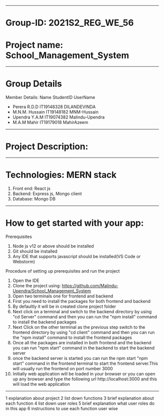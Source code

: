 -------------------------------------------------------------------------------------
# Group-ID: 2021S2_REG_WE_56
# Project name: School_Management_System
-------------------------------------------------------------------------------------
# Group Details
Member Details:
   Name            StudentID       UserName
* Perera R.D.D     IT19148328      DILANDEVINDA
* M.N.M. Hussain   IT19148182      MNM-Hussain
* Upendra Y.A.M    IT19074382      Malindu-Upendra
* M.A.M Mahir      IT19179018      MahirAzeem
--------------------------------------------------------------------------------------
# Project Description:


--------------------------------------------------------------------------------------
# Technologies: MERN stack
1. Front end: React js
2. Backend: Express js, Mongo client
3. Database: Mongo DB
--------------------------------------------------------------------------------------
# How to get started with your app:
Prerequisites
1. Node js v12 or above should be installed
2. Git should be installed
3. Any IDE that supports javascript should be installed(VS Code or Webstorm)

Procedure of setting up prerequisites and run the project
1. Open the IDE
2. Clone the project using: https://github.com/Malindu-Upendra/School_Management_System
3. Open two terminals one for frontend and backend
4. First you need to install the packages for both frontend and backend
5. By defaultly it will be in created clone project folder
6. Next click on a terminal and switch to the backend directory by using "cd Server" command and then you can run the "npm install" command to install the backend packages
7. Next Click on the other terminal as the previous step switch to the frontend directory by using "cd client" command and then you can run the "npm install" command to install the frontend packages
8. Once all the packages are installed in both frontend and the backend you can run "npm start" command in the backend to start the backend server
9. once the backend server is started you can run the npm start "npm start" command in the frontend terminal to start the frontend server.This will usually run the frontend on port number 3000
10. Initially web application will be loaded in your browser or you can open up any browser and type the following url http://localhost:3000 and this will load the web application
-------------------------------------------------------------------------------------------

1 explanation about project
2 list down functions
3 brief explanation about each function
4 list down user roles
5 brief explanation what user roles do in this app
6 instructions to use each function user wise
